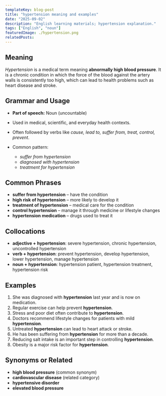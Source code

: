 ```yaml
---
templateKey: blog-post
title: "hypertension meaning and examples"
date: "2025-09-02"
description: "English learning materials; hypertension explanation."
tags: ["English", "noun"]
featuredImage: ./hypertension.png
relatedPosts:
---
```


## Meaning

_Hypertension_ is a medical term meaning **abnormally high blood pressure**. It is a chronic condition in which the force of the blood against the artery walls is consistently too high, which can lead to health problems such as heart disease and stroke.

## Grammar and Usage

- **Part of speech:** Noun (uncountable)
- Used in medical, scientific, and everyday health contexts.
- Often followed by verbs like _cause, lead to, suffer from, treat, control, prevent_.
- Common pattern:

  - _suffer from hypertension_
  - _diagnosed with hypertension_
  - _treatment for hypertension_

## Common Phrases

- **suffer from hypertension** – have the condition
- **high risk of hypertension** – more likely to develop it
- **treatment of hypertension** – medical care for the condition
- **control hypertension** – manage it through medicine or lifestyle changes
- **hypertension medication** – drugs used to treat it

## Collocations

- **adjective + hypertension**: severe hypertension, chronic hypertension, uncontrolled hypertension
- **verb + hypertension**: prevent hypertension, develop hypertension, lower hypertension, manage hypertension
- **noun + hypertension**: hypertension patient, hypertension treatment, hypertension risk

## Examples

1. She was diagnosed with **hypertension** last year and is now on medication.
2. Regular exercise can help prevent **hypertension**.
3. Stress and poor diet often contribute to **hypertension**.
4. Doctors recommend lifestyle changes for patients with mild **hypertension**.
5. Untreated **hypertension** can lead to heart attack or stroke.
6. He has been suffering from **hypertension** for more than a decade.
7. Reducing salt intake is an important step in controlling **hypertension**.
8. Obesity is a major risk factor for **hypertension**.

## Synonyms or Related

- **high blood pressure** (common synonym)
- **cardiovascular disease** (related category)
- **hypertensive disorder**
- **elevated blood pressure**
